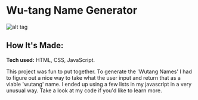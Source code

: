 # Wu-tang Name Generator

![alt tag](https://i.ibb.co/bQPkHYh/site.png)

## How It's Made:

**Tech used:** HTML, CSS, JavaScript.

This project was fun to put together. To generate the 'Wutang Names' I had to figure out a nice way to take what the user input and return that as a viable 'wutang' name. I ended up using a few lists in my javascript in a very unusual way. Take a look at my code if you'd like to learn more.
